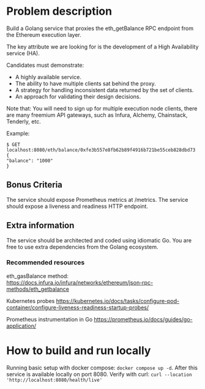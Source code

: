 # Problem description

Build a Golang service that proxies the eth_getBalance RPC endpoint from the Ethereum execution layer.

The key attribute we are looking for is the development of a High Availability service (HA).

Candidates must demonstrate:
- A highly available service.
- The ability to have multiple clients sat behind the proxy.
- A strategy for handling inconsistent data returned by the set of clients.
- An approach for validating their design decisions.

Note that: You will need to sign up for multiple execution node clients, there are many freemium API gateways, such as Infura, Alchemy, Chainstack, Tenderly, etc.

Example:

```
$ GET localhost:8080/eth/balance/0xfe3b557e8fb62b89f4916b721be55ceb828dbd73
{
"balance": "1000"
}
```

## Bonus Criteria

The service should expose Prometheus metrics at /metrics.
The service should expose a liveness and readiness HTTP endpoint.

## Extra information

The service should be architected and coded using idiomatic Go.
You are free to use extra dependencies from the Golang ecosystem.

### Recommended resources

eth_gasBalance method: https://docs.infura.io/infura/networks/ethereum/json-rpc-methods/eth_getbalance

Kubernetes probes https://kubernetes.io/docs/tasks/configure-pod-container/configure-liveness-readiness-startup-probes/

Prometheus instrumentation in Go
https://prometheus.io/docs/guides/go-application/


# How to build and run locally
Running basic setup with docker compose: `docker compose up -d`.
After this service is available locally on port 8080. 
Verify with curl: `curl --location 'http://localhost:8080/health/live'`
